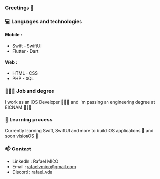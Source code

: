 ### Greetings 👋

<!--
**rafaelvda/rafaelvda** is a ✨ _special_ ✨ repository because its `README.md` (this file) appears on your GitHub profile.

Here are some ideas to get you started:

- 🔭 I’m currently working on ...
- 🌱 I’m currently learning ...
- 👯 I’m looking to collaborate on ...
- 🤔 I’m looking for help with ...
- 💬 Ask me about ...
- 📫 How to reach me: ...
- 😄 Pronouns: ...
- ⚡ Fun fact: ...
-->

### 💻 Languages and technologies

#### Mobile :
- Swift - SwiftUI
- Flutter - Dart

#### Web :
- HTML - CSS
- PHP - SQL

### 👨🏻‍💻 Job and degree

I work as an iOS Developer 👨🏻‍💻 and I'm passing an engineering degree at EICNAM 👨🏻‍🎓

### 🌱 Learning process

Currently learning Swift, SwiftUI and more to build iOS applications 📱 and soon visionOS 👀

### 📫 Contact

- LinkedIn : Rafael MICO
- Email : rafaelvmico@gmail.com
- Discord : rafael_vda
